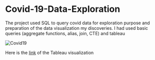 # Covid-19-Data-Exploration

The project used SQL to query covid data for exploration purpose and preparation of the data visualization my discoveries. I had used basic queries (aggregate functions, alias, join, CTE) and tableau

![Covid19](https://github.com/Mahptuan/Covid-19-Data-Exploration-by-SQL/assets/136052582/e8adabc0-f4b8-463f-bce0-ef55eea0dfeb)

Here is the [link](https://public.tableau.com/app/profile/dinh.tuan.pham/viz/Covid19DataExploratory/Dashboard1?publish=yes) of the Tableau visualization
